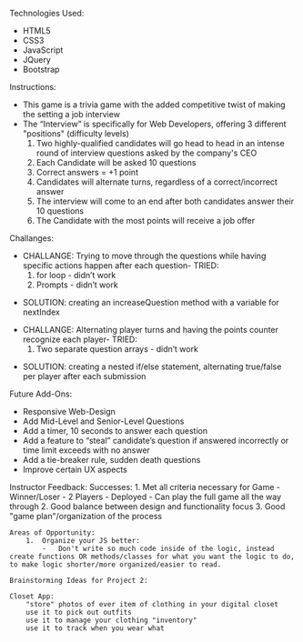 Technologies Used:
 - HTML5
 - CSS3
 - JavaScript
 - JQuery
 - Bootstrap

Instructions:
 - This game is a trivia game with the added competitive twist of making the setting a job interview
 - The “Interview” is specifically for Web Developers, offering 3 different "positions" (difficulty levels)
    1.  Two highly-qualified candidates will go head to head in an intense round of interview questions asked by the company's CEO
    2.  Each Candidate will be asked 10 questions
    3.  Correct answers = +1 point
    4.  Candidates will alternate turns, regardless of a correct/incorrect answer
    5.  The interview will come to an end after both candidates answer their 10 questions
    6.  The Candidate with the most points will receive a job offer


Challanges:
 - CHALLANGE: Trying to move through the questions while having specific actions happen after each question-
    TRIED:
    1.  for loop - didn’t work
    2.  Prompts - didn’t work
* SOLUTION: creating an increaseQuestion method with a variable for nextIndex

 - CHALLANGE: Alternating player turns and having the points counter recognize each player-
    TRIED:
    1.  Two separate question arrays - didn’t work
* SOLUTION: creating a nested if/else statement, alternating true/false per player after each submission


Future Add-Ons:
 - Responsive Web-Design
 - Add Mid-Level and Senior-Level Questions
 - Add a timer, 10 seconds to answer each question
 - Add a feature to “steal” candidate’s question if answered incorrectly or time limit exceeds with no answer
 - Add a tie-breaker rule, sudden death questions
 - Improve certain UX aspects


Instructor Feedback:
    Successes:
        1. Met all criteria necessary for Game
            -   Winner/Loser
            -   2 Players
            -   Deployed
            -   Can play the full game all the way through
        2. Good balance between design and functionality focus
        3. Good "game plan"/organization of the process
    
    Areas of Opportunity:
        1.  Organize your JS better:
            -   Don't write so much code inside of the logic, instead create functions OR methods/classes for what you want the logic to do, to make logic shorter/more organized/easier to read.
    
    Brainstorming Ideas for Project 2:

    Closet App:
        "store" photos of ever item of clothing in your digital closet
        use it to pick out outfits
        use it to manage your clothing "inventory"
        use it to track when you wear what
        